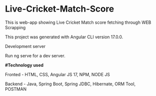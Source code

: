 # Live-Cricket-Match-Score
This is web-app showing Live Cricket Match score fetching through WEB Scrapping

This project was generated with Angular CLI version 17.0.0.

Development server

Run ng serve for a dev server. 

**#Technology used**

Fronted - HTML, CSS, Angular JS 17, NPM, NODE JS

Backend - Java, Spring Boot, Spring JDBC, Hibernate, ORM Tool, POSTMAN


